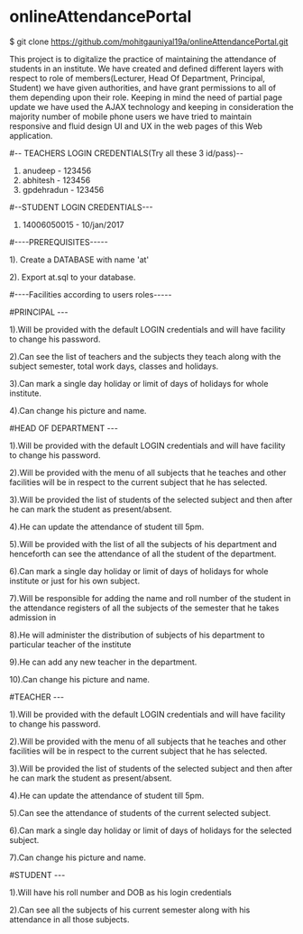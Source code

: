# onlineAttendancePortal

$ git clone https://github.com/mohitgauniyal19a/onlineAttendancePortal.git


This project is to digitalize the practice of maintaining the attendance of students in an institute.
We have created and defined different layers with respect to role of members(Lecturer, Head Of Department, Principal, Student)
we have given authorities, and have grant permissions to all of them depending upon their role.
Keeping in mind the need of partial page update we have used the AJAX technology and keeping in consideration the majority number of mobile phone users we have tried to maintain responsive and fluid design UI and UX in the web pages of this Web application.
               
#-- TEACHERS LOGIN CREDENTIALS(Try all these 3 id/pass)--

1. anudeep - 123456
2. abhitesh - 123456
3. gpdehradun - 123456

#--STUDENT LOGIN CREDENTIALS---

1. 14006050015 - 10/jan/2017

#----PREREQUISITES-----

1). Create a DATABASE with name 'at'

2). Export at.sql to your database.

#----Facilities according to users roles-----

#PRINCIPAL ---

1).Will be provided with the default LOGIN credentials and will have facility to change his password.

2).Can see the list of teachers and the subjects they teach along with the subject semester, total work days, classes and holidays.

3).Can mark a single day holiday or limit of days of holidays for whole institute.

4).Can change his picture and name.

#HEAD OF DEPARTMENT ---

1).Will be provided with the default LOGIN credentials and will have facility to change his password.

2).Will be provided with the menu of all subjects that he teaches and other facilities will be in respect to the current subject that he has selected.

3).Will be provided the list of students of the selected subject and then after he can mark the student as present/absent.

4).He can update the attendance of student till 5pm.

5).Will be provided with the list of all the subjects of his department and henceforth can see the attendance of all the student of the department.

6).Can mark a single day holiday or limit of days of holidays for whole institute or just for his own subject.

7).Will be responsible for adding the name and roll number of the student in the attendance registers of all the subjects of the semester that he takes admission in

8).He will administer the distribution of subjects of his department to particular teacher of the institute

9).He can add any new teacher in the department. 

10).Can change his picture and name.

#TEACHER ---

1).Will be provided with the default LOGIN credentials and will have facility to change his password.

2).Will be provided with the menu of all subjects that he teaches and other facilities will be in respect to the current subject that he has selected.

3).Will be provided the list of students of the selected subject and then after he can mark the student as present/absent.

4).He can update the attendance of student till 5pm.

5).Can see the attendance of students of the current selected subject.

6).Can mark a single day holiday or limit of days of holidays for the selected subject.

7).Can change his picture and name.

#STUDENT ---

1).Will have his roll number and DOB as his login credentials

2).Can see all the subjects of his current semester along with his attendance in all those subjects.
